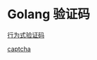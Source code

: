 # Golang 验证码

[行为式验证码](https://github.com/wenlng/go-captcha)

[captcha](https://github.com/dchest/captcha)

